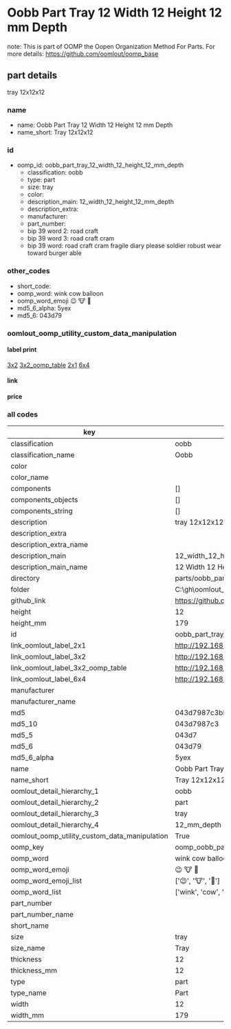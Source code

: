 # Oobb Part Tray 12 Width 12 Height 12 mm Depth  

note: This is part of OOMP the Oopen Organization Method For Parts. For more details: https://github.com/oomlout/oomp_base

##  part details
  



tray 12x12x12



### name
* name: Oobb Part Tray 12 Width 12 Height 12 mm Depth
* name_short: Tray 12x12x12 
### id
* oomp_id: oobb_part_tray_12_width_12_height_12_mm_depth
  * classification: oobb
  * type: part
  * size: tray
  * color: 
  * description_main: 12_width_12_height_12_mm_depth
  * description_extra: 
  * manufacturer: 
  * part_number: 
  * bip 39 word 2: road craft
  * bip 39 word 3: road craft cram
  * bip 39 word: road craft cram fragile diary please soldier robust wear toward burger able

### other_codes
* short_code: 
* oomp_word: wink cow balloon
* oomp_word_emoji :wink: :cow: :balloon:
* md5_6_alpha: 5yex
* md5_6: 043d79






### oomlout_oomp_utility_custom_data_manipulation
#### label print
[3x2](http://192.168.1.245:1112/?label=oomp%205yex)
[3x2_oomp_table](http://192.168.1.108:1112/?label=oomp%205yex)
[2x1](http://192.168.1.242:1112/?label=oomp%205yex)
[6x4](http://192.168.1.55:1112/?label=oomp%205yex)    

#### link

                              

#### price







### all codes 
| key | value |  
| --- | --- |  
| classification | oobb |  
| classification_name | Oobb |  
| color |  |  
| color_name |  |  
| components | [] |  
| components_objects | [] |  
| components_string | [] |  
| description | tray 12x12x12 |  
| description_extra |  |  
| description_extra_name |  |  
| description_main | 12_width_12_height_12_mm_depth |  
| description_main_name | 12 Width 12 Height 12 mm Depth |  
| directory | parts/oobb_part_tray_12_width_12_height_12_mm_depth |  
| folder | C:\gh\oomlout_oobb_version_4_generated_parts\parts\oobb_part_tray_12_width_12_height_12_mm_depth |  
| github_link | https://github.com/oomlout/oomlout_oomp_part_src/tree/main/parts/oobb_part_tray_12_width_12_height_12_mm_depth |  
| height | 12 |  
| height_mm | 179 |  
| id | oobb_part_tray_12_width_12_height_12_mm_depth |  
| link_oomlout_label_2x1 | http://192.168.1.242:1112/?label=oomp%205yex |  
| link_oomlout_label_3x2 | http://192.168.1.245:1112/?label=oomp%205yex |  
| link_oomlout_label_3x2_oomp_table | http://192.168.1.108:1112/?label=oomp%205yex |  
| link_oomlout_label_6x4 | http://192.168.1.55:1112/?label=oomp%205yex |  
| manufacturer |  |  
| manufacturer_name |  |  
| md5 | 043d7987c3bb59d2999ea5c6644c85d7 |  
| md5_10 | 043d7987c3 |  
| md5_5 | 043d7 |  
| md5_6 | 043d79 |  
| md5_6_alpha | 5yex |  
| name | Oobb Part Tray 12 Width 12 Height 12 mm Depth |  
| name_short | Tray 12x12x12  |  
| oomlout_detail_hierarchy_1 | oobb |  
| oomlout_detail_hierarchy_2 | part |  
| oomlout_detail_hierarchy_3 | tray |  
| oomlout_detail_hierarchy_4 | 12_mm_depth |  
| oomlout_oomp_utility_custom_data_manipulation | True |  
| oomp_key | oomp_oobb_part_tray_12_width_12_height_12_mm_depth |  
| oomp_word | wink cow balloon |  
| oomp_word_emoji | :wink: :cow: :balloon: |  
| oomp_word_emoji_list | [':wink:', ':cow:', ':balloon:'] |  
| oomp_word_list | ['wink', 'cow', 'balloon'] |  
| part_number |  |  
| part_number_name |  |  
| short_name |  |  
| size | tray |  
| size_name | Tray |  
| thickness | 12 |  
| thickness_mm | 12 |  
| type | part |  
| type_name | Part |  
| width | 12 |  
| width_mm | 179 |  
